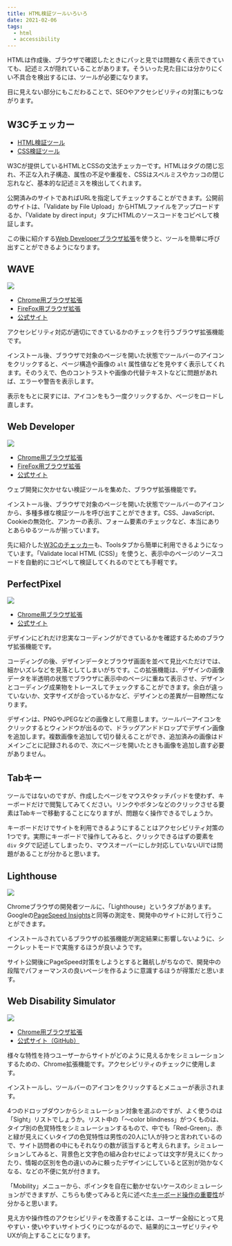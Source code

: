 ```yaml
---
title: HTML検証ツールいろいろ
date: 2021-02-06
tags:
  - html
  - accessibility
---
```


HTMLは作成後、ブラウザで確認したときにパッと見では問題なく表示できていても、記述ミスが隠れていることがあります。そういった見た目には分かりにくい不具合を検出するには、ツールが必要になります。

目に見えない部分にもこだわることで、SEOやアクセシビリティの対策にもつながります。

## W3Cチェッカー

- [HTML検証ツール](https://validator.w3.org/)
- [CSS検証ツール](https://jigsaw.w3.org/css-validator/)

W3Cが提供しているHTMLとCSSの文法チェッカーです。HTMLはタグの閉じ忘れ、不正な入れ子構造、属性の不足や重複を、CSSはスペルミスやカッコの閉じ忘れなど、基本的な記述ミスを検出してくれます。

公開済みのサイトであればURLを指定してチェックすることができます。公開前のサイトは、「Validate by File Upload」からHTMLファイルをアップロードするか、「Validate by direct input」タブにHTMLのソースコードをコピペして検証します。

この後に紹介する[Web Developerブラウザ拡張](#section3)を使うと、ツールを簡単に呼び出すことができるようになります。

## WAVE

![](wave.png)

- [Chrome用ブラウザ拡張](https://chrome.google.com/webstore/detail/wave-evaluation-tool/jbbplnpkjmmeebjpijfedlgcdilocofh)
- [FireFox用ブラウザ拡張](https://addons.mozilla.org/en-US/firefox/addon/wave-accessibility-tool/)
- [公式サイト](https://wave.webaim.org/)

アクセシビリティ対応が適切にできているかのチェックを行うブラウザ拡張機能です。

インストール後、ブラウザで対象のページを開いた状態でツールバーのアイコンをクリックすると、ページ構造や画像の `alt` 属性値などを見やすく表示してくれます。そのうえで、色のコントラストや画像の代替テキストなどに問題があれば、エラーや警告を表示します。

表示をもとに戻すには、アイコンをもう一度クリックするか、ページをロードし直します。

## Web Developer

![](./web_developer.png)

- [Chrome用ブラウザ拡張](https://chrome.google.com/webstore/detail/web-developer/bfbameneiokkgbdmiekhjnmfkcnldhhm)
- [FireFox用ブラウザ拡張](https://addons.mozilla.org/en-GB/firefox/addon/web-developer/)
- [公式サイト](https://chrispederick.com/work/web-developer/)

ウェブ開発に欠かせない検証ツールを集めた、ブラウザ拡張機能です。

インストール後、ブラウザで対象のページを開いた状態でツールバーのアイコンから、多種多様な検証ツールを呼び出すことができます。CSS、JavaScript、Cookieの無効化、アンカーの表示、フォーム要素のチェックなど、本当にありとあらゆるツールが揃っています。

先に紹介した[W3Cのチェッカー](#section1)も、Toolsタブから簡単に利用できるようになっています。「Validate local HTML (CSS)」を使うと、表示中のページのソースコードを自動的にコピペして検証してくれるのでとても手軽です。

## PerfectPixel

![](./perfect_pixel.png)

- [Chrome用ブラウザ拡張](https://chrome.google.com/webstore/detail/perfectpixel-by-welldonec/dkaagdgjmgdmbnecmcefdhjekcoceebi)
- [公式サイト](https://www.welldonecode.com/perfectpixel/)

デザインにどれだけ忠実なコーディングができているかを確認するためのブラウザ拡張機能です。

コーディングの後、デザインデータとブラウザ画面を並べて見比べただけでは、細かいズレなどを見落としてしまいがちです。この拡張機能は、デザインの画像データを半透明の状態でブラウザに表示中のページに重ねて表示させ、デザインとコーディング成果物をトレースしてチェックすることができます。余白が違っていないか、文字サイズが合っているかなど、デザインとの差異が一目瞭然になります。

デザインは、PNGやJPEGなどの画像として用意します。ツールバーアイコンをクリックするとウィンドウが出るので、ドラッグアンドドロップでデザイン画像を追加します。複数画像を追加して切り替えることができ、追加済みの画像はドメインごとに記録されるので、次にページを開いたときも画像を追加し直す必要がありません。

## Tabキー

ツールではないのですが、作成したページをマウスやタッチパッドを使わず、キーボードだけで閲覧してみてください。リンクやボタンなどのクリックさせる要素はTabキーで移動することになりますが、問題なく操作できるでしょうか。

キーボードだけでサイトを利用できるようにすることはアクセシビリティ対策の1つです。実際にキーボードで操作してみると、クリックできるはずの要素を `div` タグで記述してしまったり、マウスオーバーにしか対応していないUIでは問題があることが分かると思います。

## Lighthouse

![](./lighthouse.png)

Chromeブラウザの開発者ツールに、「Lighthouse」というタブがあります。Googleの[PageSpeed Insights](https://developers.google.com/speed/pagespeed/insights/)と同等の測定を、開発中のサイトに対して行うことができます。

インストールされているブラウザの拡張機能が測定結果に影響しないように、シークレットモードで実施するほうが良いようです。

サイト公開後にPageSpeed対策をしようとすると難航しがちなので、開発中の段階でパフォーマンスの良いページを作るように意識するほうが得策だと思います。

## Web Disability Simulator

![](./web_disability_simulator.png)

- [Chrome用ブラウザ拡張](https://chrome.google.com/webstore/detail/web-disability-simulator/olioanlbgbpmdlgjnnampnnlohigkjla/)
- [公式サイト（GitHub）](https://github.com/Metamatrix/Web-Disability-Simulator)

様々な特性を持つユーザーからサイトがどのように見えるかをシミュレーションするための、Chrome拡張機能です。アクセシビリティのチェックに使用します。

インストールし、ツールバーのアイコンをクリックするとメニューが表示されます。

4つのドロップダウンからシミュレーション対象を選ぶのですが、よく使うのは「Sight」リストでしょうか。リスト中の「～color blindness」がつくものは、タイプ別の色覚特性をシミュレーションするもので、中でも「Red-Green」、赤と緑が見えにくいタイプの色覚特性は男性の20人に1人が持つと言われているので、サイト訪問者の中にもそれなりの数が該当すると考えられます。シミュレーションしてみると、背景色と文字色の組み合わせによっては文字が見えにくかったり、情報の区別を色の違いのみに頼ったデザインにしていると区別が効かなくなる、などの不便に気が付きます。

「Mobility」メニューから、ポインタを自在に動かせないケースのシミュレーションができますが、こちらも使ってみると先に述べた[キーボード操作の重要性](#section5)が分かると思います。

見え方や操作性のアクセシビリティを改善することは、ユーザー全般にとって見やすい・使いやすいサイトづくりにつながるので、結果的にユーザビリティやUXが向上することになります。
